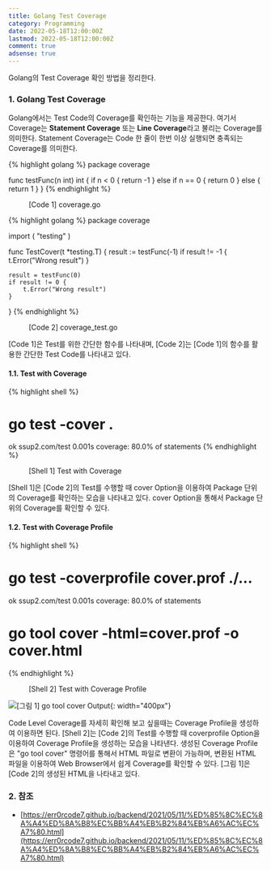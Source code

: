 ```yaml
---
title: Golang Test Coverage
category: Programming
date: 2022-05-18T12:00:00Z
lastmod: 2022-05-18T12:00:00Z
comment: true
adsense: true
---
```


Golang의 Test Coverage 확인 방법을 정리한다.

### 1. Golang Test Coverage

Golang에서는 Test Code의 Coverage를 확인하는 기능을 제공한다. 여기서 Coverage는 **Statement Coverage** 또는 **Line Coverage**라고 불리는 Coverage를 의미한다. Statement Coverage는 Code 한 줄이 한번 이상 실행되면 충족되는 Coverage를 의미한다.

{% highlight golang %}
package coverage

func testFunc(n int) int {
	if n < 0 {
		return -1
	} else if n == 0 {
		return 0
	} else {
		return 1
	}
}
{% endhighlight %}
<figure>
<figcaption class="caption">[Code 1] coverage.go</figcaption>
</figure>

{% highlight golang %}
package coverage

import (
	"testing"
)

func TestCover(t *testing.T) {
	result := testFunc(-1)
	if result != -1 {
		t.Error("Wrong result")
	}

	result = testFunc(0)
	if result != 0 {
		t.Error("Wrong result")
	}
}
{% endhighlight %}
<figure>
<figcaption class="caption">[Code 2] coverage_test.go</figcaption>
</figure>

[Code 1]은 Test를 위한 간단한 함수를 나타내며, [Code 2]는 [Code 1]의 함수를 활용한 간단한 Test Code를 나타내고 있다.

#### 1.1. Test with Coverage

{% highlight shell %}
# go test -cover .                   
ok      ssup2.com/test  0.001s  coverage: 80.0% of statements
{% endhighlight %}
<figure>
<figcaption class="caption">[Shell 1] Test with Coverage</figcaption>
</figure>

[Shell 1]은 [Code 2]의 Test를 수행할 때 cover Option을 이용하여 Package 단위의 Coverage를 확인하는 모습을 나타내고 있다. cover Option을 통해서 Package 단위의 Coverage를 확인할 수 있다.

#### 1.2. Test with Coverage Profile

{% highlight shell %}
# go test -coverprofile cover.prof ./...
ok      ssup2.com/test  0.001s  coverage: 80.0% of statements

# go tool cover -html=cover.prof -o cover.html
{% endhighlight %}
<figure>
<figcaption class="caption">[Shell 2] Test with Coverage Profile</figcaption>
</figure>

![[그림 1] go tool cover Output]({{site.baseurl}}/images/programming/Golang_Test_Coverage/Golang_Test_Coverage.PNG){: width="400px"}

Code Level Coverage를 자세히 확인해 보고 싶을때는 Coverage Profile을 생성하여 이용하면 된다. [Shell 2]는 [Code 2]의 Test를 수행할 때 coverprofile Option을 이용하여 Coverage Profile을 생성하는 모습을 나타낸다. 생성된 Coverage Profile은 "go tool cover" 명령어를 통해서 HTML 파일로 변환이 가능하며, 변환된 HTML 파일을 이용하여 Web Browser에서 쉽게 Coverage를 확인할 수 있다. [그림 1]은 [Code 2]의 생성된 HTML을 나타내고 있다.

### 2. 참조

* [https://err0rcode7.github.io/backend/2021/05/11/%ED%85%8C%EC%8A%A4%ED%8A%B8%EC%BB%A4%EB%B2%84%EB%A6%AC%EC%A7%80.html](https://err0rcode7.github.io/backend/2021/05/11/%ED%85%8C%EC%8A%A4%ED%8A%B8%EC%BB%A4%EB%B2%84%EB%A6%AC%EC%A7%80.html)